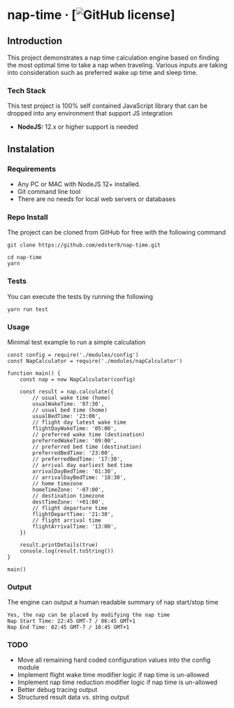 # nap-time &middot; [![GitHub license](https://img.shields.io/badge/license-MIT-blue.svg)]

## Introduction
This project demonstrates a nap time calculation engine based on finding the most optimal time to take a nap when traveling. Various inputs are taking into consideration such as preferred wake up time and sleep time.

### Tech Stack
This test project is 100% self contained JavaScript library that can be dropped into any environment that support JS integration

* **NodeJS:** 12.x or higher support is needed

## Instalation

### Requirements
- Any PC or MAC with NodeJS 12+ installed.
- Git command line tool
- There are no needs for local web servers or databases

### Repo Install
The project can be cloned from GitHub for free with the following command
```
git clone https://github.com/edster9/nap-time.git

cd nap-time
yarn
```

### Tests
You can execute the tests by running the following
```
yarn run test
```

### Usage
Minimal test example to run a simple calculation

```
const config = require('./modules/config')
const NapCalculator = require('./modules/napCalculator')

function main() {
	const nap = new NapCalculator(config)

	const result = nap.calculate({
		// usual wake time (home)
		usualWakeTime: '07:30',
		// usual bed time (home)
		usualBedTime: '23:00',
		// flight day latest wake time
		flightDayWakeTime: '05:00',
		// preferred wake time (destination)
		preferredWakeTime: '09:00',
		// preferred bed time (destination)
		preferredBedTime: '23:00',
		// preferredBedTime: '17:30',
		// arrival day earliest bed time
		arrivalDayBedTime: '01:30',
		// arrivalDayBedTime: '18:30',
		// home timezone
		homeTimeZone: '-07:00',
		// destination timezone
		destTimeZone: '+01:00',
		// flight departure time
		flightDepartTime: '21:30',
		// flight arrival time
		flightArrivalTime: '13:00',
	})

	result.printDetails(true)
	console.log(result.toString())
}

main()
```

### Output
The engine can output a human readable summary of nap start/stop time

```
Yes, the nap can be placed by modifying the nap time
Nap Start Time: 22:45 GMT-7 / 06:45 GMT+1
Nap End Time: 02:45 GMT-7 / 10:45 GMT+1
```

### TODO
- Move all remaining hard coded configuration values into the config module
- Implement flight wake time modifier logic if nap time is un-allowed
- Implement nap time reduction modifier logic if nap time is un-allowed
- Better debug tracing output
- Structured result data vs. string output
